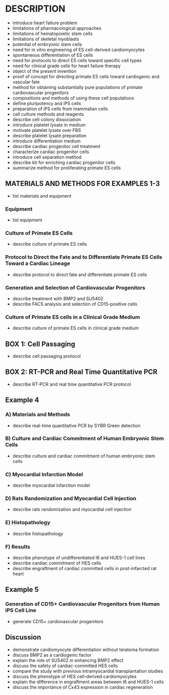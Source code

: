 # DESCRIPTION

- introduce heart failure problem
- limitations of pharmacological approaches
- limitations of hematopoietic stem cells
- limitations of skeletal myoblasts
- potential of embryonic stem cells
- need for in vitro engineering of ES cell-derived cardiomyocytes
- spontaneous differentiation of ES cells
- need for protocols to direct ES cells toward specific cell types
- need for clinical grade cells for heart failure therapy
- object of the present invention
- proof of concept for directing primate ES cells toward cardiogenic and vascular fate
- method for obtaining substantially pure populations of primate cardiovascular progenitors
- compositions and methods of using these cell populations
- define pluripotency and iPS cells
- preparation of iPS cells from mammalian cells
- cell culture methods and reagents
- describe cell colony dissociation
- introduce platelet lysate in medium
- motivate platelet lysate over FBS
- describe platelet lysate preparation
- introduce differentiation medium
- describe cardiac progenitor cell treatment
- characterize cardiac progenitor cells
- introduce cell separation method
- describe kit for enriching cardiac progenitor cells
- summarize method for proliferating primate ES cells

## MATERIALS AND METHODS FOR EXAMPLES 1-3

- list materials and equipment

### Equipment

- list equipment

### Culture of Primate ES Cells

- describe culture of primate ES cells

### Protocol to Direct the Fate and to Differentiate Primate ES Cells Toward a Cardiac Lineage

- describe protocol to direct fate and differentiate primate ES cells

### Generation and Selection of Cardiovascular Progenitors

- describe treatment with BMP2 and SU5402
- describe FACS analysis and selection of CD15-positive cells

### Culture of Primate ES cells in a Clinical Grade Medium

- describe culture of primate ES cells in clinical grade medium

## BOX 1: Cell Passaging

- describe cell passaging protocol

## BOX 2: RT-PCR and Real Time Quantitative PCR

- describe RT-PCR and real time quantitative PCR protocol

## Example 4

### A) Materials and Methods

- describe real-time quantitative PCR by SYBR Green detection

### B) Culture and Cardiac Commitment of Human Embryonic Stem Cells

- describe culture and cardiac commitment of human embryonic stem cells

### C) Myocardial Infarction Model

- describe myocardial infarction model

### D) Rats Randomization and Myocardial Cell Injection

- describe rats randomization and myocardial cell injection

### E) Histopathology

- describe histopathology

### F) Results

- describe phenotype of undifferentiated I6 and HUES-1 cell lines
- describe cardiac commitment of HES cells
- describe engraftment of cardiac committed cells in post-infarcted rat heart

## Example 5

### Generation of CD15+ Cardiovascular Progenitors from Human iPS Cell Line

- generate CD15+ cardiovascular progenitors

## Discussion

- demonstrate cardiomyocyte differentiation without teratoma formation
- discuss BMP2 as a cardiogenic factor
- explain the role of SU5402 in enhancing BMP2 effect
- discuss the safety of cardiac-committed HES cells
- compare the study with previous intramyocardial transplantation studies
- discuss the phenotype of HES cell-derived cardiomyocytes
- explain the difference in engraftment areas between I6 and HUES-1 cells
- discuss the importance of Cx43 expression in cardiac regeneration

